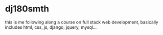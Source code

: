 # dj180smth
this is me following along a course on full stack web development, basically includes html, css, js, django, jquery, mysql...